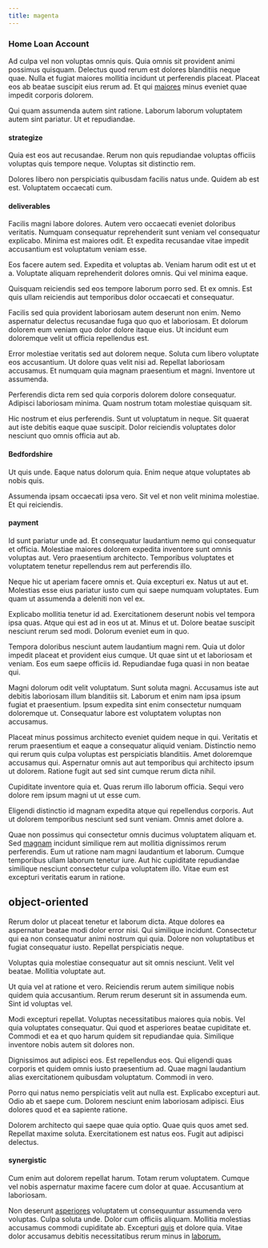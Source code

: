 ```yaml
---
title: magenta
---
```


### Home Loan Account

Ad culpa vel non voluptas omnis quis. Quia omnis sit provident animi possimus quisquam. Delectus quod rerum est dolores blanditiis neque quae. Nulla et fugiat maiores mollitia incidunt ut perferendis placeat. Placeat eos ab beatae suscipit eius rerum ad. Et qui [maiores](/facere/temporibus/adipisci/dot_com_infrastructure_microchip.md) minus eveniet quae impedit corporis dolorem.

Qui quam assumenda autem sint ratione. Laborum laborum voluptatem autem sint pariatur. Ut et repudiandae.

#### strategize

Quia est eos aut recusandae. Rerum non quis repudiandae voluptas officiis voluptas quis tempore neque. Voluptas sit distinctio rem.

Dolores libero non perspiciatis quibusdam facilis natus unde. Quidem ab est est. Voluptatem occaecati cum.

#### deliverables

Facilis magni labore dolores. Autem vero occaecati eveniet doloribus veritatis. Numquam consequatur reprehenderit sunt veniam vel consequatur explicabo. Minima est maiores odit. Et expedita recusandae vitae impedit accusantium est voluptatum veniam esse.

Eos facere autem sed. Expedita et voluptas ab. Veniam harum odit est ut et a. Voluptate aliquam reprehenderit dolores omnis. Qui vel minima eaque.

Quisquam reiciendis sed eos tempore laborum porro sed. Et ex omnis. Est quis ullam reiciendis aut temporibus dolor occaecati et consequatur.

Facilis sed quia provident laboriosam autem deserunt non enim. Nemo aspernatur delectus recusandae fuga quo quo et laboriosam. Et dolorum dolorem eum veniam quo dolor dolore itaque eius. Ut incidunt eum doloremque velit ut officia repellendus est.

Error molestiae veritatis sed aut dolorem neque. Soluta cum libero voluptate eos accusantium. Ut dolore quas velit nisi ad. Repellat laboriosam accusamus. Et numquam quia magnam praesentium et magni. Inventore ut assumenda.

Perferendis dicta rem sed quia corporis dolorem dolore consequatur. Adipisci laboriosam minima. Quam nostrum totam molestiae quisquam sit.

Hic nostrum et eius perferendis. Sunt ut voluptatum in neque. Sit quaerat aut iste debitis eaque quae suscipit. Dolor reiciendis voluptates dolor nesciunt quo omnis officia aut ab.

#### Bedfordshire

Ut quis unde. Eaque natus dolorum quia. Enim neque atque voluptates ab nobis quis.

Assumenda ipsam occaecati ipsa vero. Sit vel et non velit minima molestiae. Et qui reiciendis.

#### payment

Id sunt pariatur unde ad. Et consequatur laudantium nemo qui consequatur et officia. Molestiae maiores dolorem expedita inventore sunt omnis voluptas aut. Vero praesentium architecto. Temporibus voluptates et voluptatem tenetur repellendus rem aut perferendis illo.

Neque hic ut aperiam facere omnis et. Quia excepturi ex. Natus ut aut et. Molestias esse eius pariatur iusto cum qui saepe numquam voluptates. Eum quam ut assumenda a deleniti non vel ex.

Explicabo mollitia tenetur id ad. Exercitationem deserunt nobis vel tempora ipsa quas. Atque qui est ad in eos ut at. Minus et ut. Dolore beatae suscipit nesciunt rerum sed modi. Dolorum eveniet eum in quo.

Tempora doloribus nesciunt autem laudantium magni rem. Quia ut dolor impedit placeat et provident eius cumque. Ut quae sint ut et laboriosam et veniam. Eos eum saepe officiis id. Repudiandae fuga quasi in non beatae qui.

Magni dolorum odit velit voluptatum. Sunt soluta magni. Accusamus iste aut debitis laboriosam illum blanditiis sit. Laborum et enim nam ipsa ipsum fugiat et praesentium. Ipsum expedita sint enim consectetur numquam doloremque ut. Consequatur labore est voluptatem voluptas non accusamus.

Placeat minus possimus architecto eveniet quidem neque in qui. Veritatis et rerum praesentium et eaque a consequatur aliquid veniam. Distinctio nemo qui rerum quis culpa voluptas est perspiciatis blanditiis. Amet doloremque accusamus qui. Aspernatur omnis aut aut temporibus qui architecto ipsum ut dolorem. Ratione fugit aut sed sint cumque rerum dicta nihil.

Cupiditate inventore quia et. Quas rerum illo laborum officia. Sequi vero dolore rem ipsum magni ut ut esse cum.

Eligendi distinctio id magnam expedita atque qui repellendus corporis. Aut ut dolorem temporibus nesciunt sed sunt veniam. Omnis amet dolore a.

Quae non possimus qui consectetur omnis ducimus voluptatem aliquam et. Sed [magnam](/dolore/odio/neque/libero/xss_cyan_open_source.md) incidunt similique rem aut mollitia dignissimos rerum perferendis. Eum ut ratione nam magni laudantium et laborum. Cumque temporibus ullam laborum tenetur iure. Aut hic cupiditate repudiandae similique nesciunt consectetur culpa voluptatem illo. Vitae eum est excepturi veritatis earum in ratione.

## object-oriented

Rerum dolor ut placeat tenetur et laborum dicta. Atque dolores ea aspernatur beatae modi dolor error nisi. Qui similique incidunt. Consectetur qui ea non consequatur animi nostrum qui quia. Dolore non voluptatibus et fugiat consequatur iusto. Repellat perspiciatis neque.

Voluptas quia molestiae consequatur aut sit omnis nesciunt. Velit vel beatae. Mollitia voluptate aut.

Ut quia vel at ratione et vero. Reiciendis rerum autem similique nobis quidem quia accusantium. Rerum rerum deserunt sit in assumenda eum. Sint id voluptas vel.

Modi excepturi repellat. Voluptas necessitatibus maiores quia nobis. Vel quia voluptates consequatur. Qui quod et asperiores beatae cupiditate et. Commodi et ea et quo harum quidem sit repudiandae quia. Similique inventore nobis autem sit dolores non.

Dignissimos aut adipisci eos. Est repellendus eos. Qui eligendi quas corporis et quidem omnis iusto praesentium ad. Quae magni laudantium alias exercitationem quibusdam voluptatum. Commodi in vero.

Porro qui natus nemo perspiciatis velit aut nulla est. Explicabo excepturi aut. Odio ab et saepe cum. Dolorem nesciunt enim laboriosam adipisci. Eius dolores quod et ea sapiente ratione.

Dolorem architecto qui saepe quae quia optio. Quae quis quos amet sed. Repellat maxime soluta. Exercitationem est natus eos. Fugit aut adipisci delectus.

#### synergistic

Cum enim aut dolorem repellat harum. Totam rerum voluptatem. Cumque vel nobis aspernatur maxime facere cum dolor at quae. Accusantium at laboriosam.

Non deserunt [asperiores](/eos/est/ut/solid_state_parks_ssl.md) voluptatem ut consequuntur assumenda vero voluptas. Culpa soluta unde. Dolor cum officiis aliquam. Mollitia molestias accusamus commodi cupiditate ab. Excepturi [quis](/earum/quia/marketing_park.md) et dolore quia. Vitae dolor accusamus debitis necessitatibus rerum minus in [laborum.](/facere/temporibus/possimus/markets.md)
